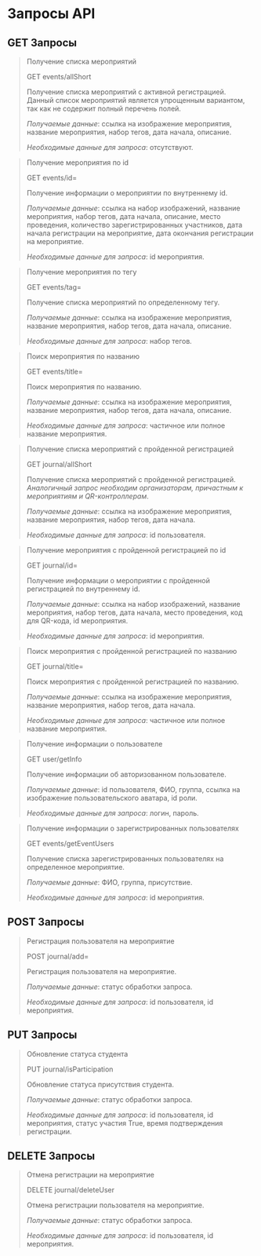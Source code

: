 # Запросы API

## GET Запросы

>Получение списка мероприятий
>
>GET events/allShort
>
>Получение списка мероприятий с активной регистрацией. Данный список
>мероприятий является упрощенным вариантом, так как не содержит полный
>перечень полей.
>
>*Получаемые данные*: ссылка на изображение мероприятия, название
>мероприятия, набор тегов, дата начала, описание.
>
>*Необходимые данные для запроса*: отсутствуют.

>Получение мероприятия по id
>
>GET events/id=
>
>Получение информации о мероприятии по внутреннему id.
>
>*Получаемые данные*: ссылка на набор изображений, название мероприятия,
>набор тегов, дата начала, описание, место проведения, количество
>зарегистрированных участников, дата начала регистрации на мероприятие,
>дата окончания регистрации на мероприятие.
>
>*Необходимые данные для запроса*: id мероприятия.

>Получение мероприятия по тегу
>
>GET events/tag=
>
>Получение списка мероприятий по определенному тегу.
>
>*Получаемые данные*: ссылка на изображение мероприятия, название
>мероприятия, набор тегов, дата начала, описание.
>
>*Необходимые данные для запроса*: набор тегов.

>Поиск мероприятия по названию
>
>GET events/title=
>
>Поиск мероприятия по названию.
>
>*Получаемые данные*: ссылка на изображение мероприятия, название
>мероприятия, набор тегов, дата начала, описание.
>
>*Необходимые данные для запроса*: частичное или полное название
>мероприятия.

>Получение списка мероприятий с пройденной регистрацией
>
>GET journal/allShort
>
>Получение списка мероприятий с пройденной регистрацией. *Аналогичный
>запрос необходим организаторам, причастным к мероприятиям и
>QR-контроллерам*.
>
>*Получаемые данные*: ссылка на изображение мероприятия, название
>мероприятия, набор тегов, дата начала.
>
>*Необходимые данные для запроса*: id пользователя.

>Получение мероприятия с пройденной регистрацией по id
>
>GET journal/id=
>
>Получение информации о мероприятии с пройденной регистрацией по
>внутреннему id.
>
>*Получаемые данные*: ссылка на набор изображений, название мероприятия,
>набор тегов, дата начала, место проведения, код для QR-кода, id
>мероприятия.
>
>*Необходимые данные для запроса*: id мероприятия.

>Поиск мероприятия с пройденной регистрацией по названию
>
>GET journal/title=
>
>Поиск мероприятия с пройденной регистрацией по названию.
>
>*Получаемые данные*: ссылка на изображение мероприятия, название
>мероприятия, набор тегов, дата начала.
>
>*Необходимые данные для запроса*: частичное или полное название
>мероприятия.

>Получение информации о пользователе
>
>GET user/getInfo
>
>Получение информации об авторизованном пользователе.
>
>*Получаемые данные*: id пользователя, ФИО, группа, ссылка на изображение
>пользовательского аватара, id роли.
>
>*Необходимые данные для запроса*: логин, пароль.

>Получение информации о зарегистрированных пользователях
>
>GET events/getEventUsers
>
>Получение списка зарегистрированных пользователях на определенное
>мероприятие.
>
>*Получаемые данные*: ФИО, группа, присутствие.
>
>*Необходимые данные для запроса*: id мероприятия.

## POST Запросы

>Регистрация пользователя на мероприятие
>
>POST journal/add=
>
>Регистрация пользователя на мероприятие.
>
>*Получаемые данные*: статус обработки запроса.
>
>*Необходимые данные для запроса*: id пользователя, id мероприятия.

## PUT Запросы

>Обновление статуса студента
>
>PUT journal/isParticipation
>
>Обновление статуса присутствия студента.
>
>*Получаемые данные*: статус обработки запроса.
>
>*Необходимые данные для запроса*: id пользователя, id мероприятия,
>статус участия True, время подтверждения регистрации.

## DELETE Запросы

>Отмена регистрации на мероприятие
>
>DELETE journal/deleteUser
>
>Отмена регистрации пользователя на мероприятие.
>
>*Получаемые данные*: статус обработки запроса.
>
>*Необходимые данные для запроса*: id пользователя, id мероприятия.
>